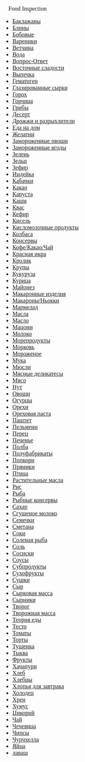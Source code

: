 <head>
  <link rel="stylesheet" href="ss.css">
  </head>
<body link="#b51d48" style="
                            font-size: 1em; 
                            font-family: serif; 
                       
                            background-size: 100px; 
                            background-image: url(food.png);">
<div style="color: #b51d48; padding:20px; text-align: center; font-size: 1.5em; font-weight: bold;">🍕 Food Inspection</div>
<ul>
<li><a href="https://food-inspection.livejournal.com/tag/%D0%91%D0%B0%D0%BA%D0%BB%D0%B0%D0%B6%D0%B0%D0%BD%D1%8B" title="1 запись, friends">Баклажаны</a></li>
  <li><a href="https://food-inspection.livejournal.com/tag/%D0%91%D0%BB%D0%B8%D0%BD%D1%8B" title="1 запись, friends">Блины</a></li>
  <li><a href="https://food-inspection.livejournal.com/tag/%D0%91%D0%BE%D0%B1%D0%BE%D0%B2%D1%8B%D0%B5" title="5 записей, friends">Бобовые</a></li>
  <li><a href="https://food-inspection.livejournal.com/tag/%D0%92%D0%B0%D1%80%D0%B5%D0%BD%D0%B8%D0%BA%D0%B8" title="1 запись, friends">Вареники</a></li>
  <li><a href="https://food-inspection.livejournal.com/tag/%D0%92%D0%B5%D1%82%D1%87%D0%B8%D0%BD%D0%B0" title="1 запись, friends">Ветчина</a></li>
  <li><a href="https://food-inspection.livejournal.com/tag/%D0%92%D0%BE%D0%B4%D0%B0" title="3 записи, friends">Вода</a></li>
  <li><a href="https://food-inspection.livejournal.com/tag/%D0%92%D0%BE%D0%BF%D1%80%D0%BE%D1%81-%D0%9E%D1%82%D0%B2%D0%B5%D1%82" title="1 запись, friends">Вопрос-Ответ</a></li>
  <li><a href="https://food-inspection.livejournal.com/tag/%D0%92%D0%BE%D1%81%D1%82%D0%BE%D1%87%D0%BD%D1%8B%D0%B5%20%D1%81%D0%BB%D0%B0%D0%B4%D0%BE%D1%81%D1%82%D0%B8" title="2 записи, friends">Восточные сладости</a></li>
  <li><a href="https://food-inspection.livejournal.com/tag/%D0%92%D1%8B%D0%BF%D0%B5%D1%87%D0%BA%D0%B0" title="2 записи, friends">Выпечка</a></li>
  <li><a href="https://food-inspection.livejournal.com/tag/%D0%93%D0%B5%D0%BC%D0%B0%D1%82%D0%BE%D0%B3%D0%B5%D0%BD" title="1 запись, friends">Гематоген</a></li>
  <li><a href="https://food-inspection.livejournal.com/tag/%D0%93%D0%BB%D0%B0%D0%B7%D0%B8%D1%80%D0%BE%D0%B2%D0%B0%D0%BD%D0%BD%D1%8B%D0%B5%20%D1%81%D1%8B%D1%80%D0%BA%D0%B8" title="1 запись, friends">Глазированные сырки</a></li>
  <li><a href="https://food-inspection.livejournal.com/tag/%D0%93%D0%BE%D1%80%D0%BE%D1%85" title="2 записи, friends">Горох</a></li>
  <li><a href="https://food-inspection.livejournal.com/tag/%D0%93%D0%BE%D1%80%D1%87%D0%B8%D1%86%D0%B0" title="1 запись, friends">Горчица</a></li>
  <li><a href="https://food-inspection.livejournal.com/tag/%D0%93%D1%80%D0%B8%D0%B1%D1%8B" title="2 записи, friends">Грибы</a></li>
  <li><a href="https://food-inspection.livejournal.com/tag/%D0%94%D0%B5%D1%81%D0%B5%D1%80%D1%82" title="1 запись, friends">Десерт</a></li>
  <li><a href="https://food-inspection.livejournal.com/tag/%D0%94%D1%80%D0%BE%D0%B6%D0%B6%D0%B8%20%D0%B8%20%D1%80%D0%B0%D0%B7%D1%80%D1%8B%D1%85%D0%BB%D0%B8%D1%82%D0%B5%D0%BB%D0%B8" title="1 запись, friends">Дрожжи и разрыхлители</a></li>
  <li><a href="https://food-inspection.livejournal.com/tag/%D0%95%D0%B4%D0%B0%20%D0%BD%D0%B0%20%D0%B4%D0%BE%D0%BC" title="3 записи, friends">Еда на дом</a></li>
  <li><a href="https://food-inspection.livejournal.com/tag/%D0%96%D0%B5%D0%BB%D0%B0%D1%82%D0%B8%D0%BD" title="1 запись, friends">Желатин</a></li>
  <li><a href="https://food-inspection.livejournal.com/tag/%D0%97%D0%B0%D0%BC%D0%BE%D1%80%D0%BE%D0%B6%D0%B5%D0%BD%D0%BD%D1%8B%D0%B5%20%D0%BE%D0%B2%D0%BE%D1%89%D0%B8" title="6 записей, friends">Замороженные овощи</a></li>
  <li><a href="https://food-inspection.livejournal.com/tag/%D0%97%D0%B0%D0%BC%D0%BE%D1%80%D0%BE%D0%B6%D0%B5%D0%BD%D0%BD%D1%8B%D0%B5%20%D1%8F%D0%B3%D0%BE%D0%B4%D1%8B" title="3 записи, friends">Замороженные ягоды</a></li>
  <li><a href="https://food-inspection.livejournal.com/tag/%D0%97%D0%B5%D0%BB%D0%B5%D0%BD%D1%8C" title="2 записи, friends">Зелень</a></li>
  <li><a href="https://food-inspection.livejournal.com/tag/%D0%97%D0%B5%D0%BB%D1%8C%D1%86" title="1 запись, friends">Зельц</a></li>
  <li><a href="https://food-inspection.livejournal.com/tag/%D0%97%D0%B5%D1%84%D0%B8%D1%80" title="1 запись, friends">Зефир</a></li>
  <li><a href="https://food-inspection.livejournal.com/tag/%D0%98%D0%BD%D0%B4%D0%B5%D0%B9%D0%BA%D0%B0" title="1 запись, public">Индейка</a></li>
  <li><a href="https://food-inspection.livejournal.com/tag/%D0%9A%D0%B0%D0%B1%D0%B0%D1%87%D0%BA%D0%B8" title="1 запись, friends">Кабачки</a></li>
  <li><a href="https://food-inspection.livejournal.com/tag/%D0%9A%D0%B0%D0%BA%D0%B0%D0%BE" title="1 запись, friends">Какао</a></li>
  <li><a href="https://food-inspection.livejournal.com/tag/%D0%9A%D0%B0%D0%BF%D1%83%D1%81%D1%82%D0%B0" title="2 записи, friends">Капуста</a></li>
  <li><a href="https://food-inspection.livejournal.com/tag/%D0%9A%D0%B0%D1%88%D0%B8" title="6 записей, friends">Каши</a></li>
  <li><a href="https://food-inspection.livejournal.com/tag/%D0%9A%D0%B2%D0%B0%D1%81" title="1 запись, friends">Квас</a></li>
  <li><a href="https://food-inspection.livejournal.com/tag/%D0%9A%D0%B5%D1%84%D0%B8%D1%80" title="1 запись, friends">Кефир</a></li>
  <li><a href="https://food-inspection.livejournal.com/tag/%D0%9A%D0%B8%D1%81%D0%B5%D0%BB%D1%8C" title="1 запись, friends">Кисель</a></li>
  <li><a href="https://food-inspection.livejournal.com/tag/%D0%9A%D0%B8%D1%81%D0%BB%D0%BE%D0%BC%D0%BE%D0%BB%D0%BE%D1%87%D0%BD%D1%8B%D0%B5%20%D0%BF%D1%80%D0%BE%D0%B4%D1%83%D0%BA%D1%82%D1%8B" title="3 записи, friends">Кисломолочные продукты</a></li>
  <li><a href="https://food-inspection.livejournal.com/tag/%D0%9A%D0%BE%D0%BB%D0%B1%D0%B0%D1%81%D0%B0" title="11 записей, friends">Колбаса</a></li>
  <li><a href="https://food-inspection.livejournal.com/tag/%D0%9A%D0%BE%D0%BD%D1%81%D0%B5%D1%80%D0%B2%D1%8B" title="15 записей, friends">Консервы</a></li>
  <li><a href="https://food-inspection.livejournal.com/tag/%D0%9A%D0%BE%D1%84%D0%B5%2F%D0%9A%D0%B0%D0%BA%D0%B0%D0%BE%2F%D0%A7%D0%B0%D0%B9" title="2 записи, public">Кофе/Какао/Чай</a></li>
  <li><a href="https://food-inspection.livejournal.com/tag/%D0%9A%D1%80%D0%B0%D1%81%D0%BD%D0%B0%D1%8F%20%D0%B8%D0%BA%D1%80%D0%B0" title="1 запись, friends">Красная икра</a></li>
  <li><a href="https://food-inspection.livejournal.com/tag/%D0%9A%D1%80%D0%BE%D0%BB%D0%B8%D0%BA" title="2 записи, friends">Кролик</a></li>
  <li><a href="https://food-inspection.livejournal.com/tag/%D0%9A%D1%80%D1%83%D0%BF%D1%8B" title="4 записи, friends">Крупы</a></li>
  <li><a href="https://food-inspection.livejournal.com/tag/%D0%9A%D1%83%D0%BA%D1%83%D1%80%D1%83%D0%B7%D0%B0" title="1 запись, friends">Кукуруза</a></li>
  <li><a href="https://food-inspection.livejournal.com/tag/%D0%9A%D1%83%D1%80%D0%B8%D1%86%D0%B0" title="6 записей, public">Курица</a></li>
  <li><a href="https://food-inspection.livejournal.com/tag/%D0%9C%D0%B0%D0%B9%D0%BE%D0%BD%D0%B5%D0%B7" title="2 записи, friends">Майонез</a></li>
  <li><a href="https://food-inspection.livejournal.com/tag/%D0%9C%D0%B0%D0%BA%D0%B0%D1%80%D0%BE%D0%BD%D0%BD%D1%8B%D0%B5%20%D0%B8%D0%B7%D0%B4%D0%B5%D0%BB%D0%B8%D1%8F" title="2 записи, friends">Макаронные изделия</a></li>
  <li><a href="https://food-inspection.livejournal.com/tag/%D0%9C%D0%B0%D0%BA%D0%B0%D1%80%D0%BE%D0%BD%D1%8B%2F%D0%9D%D1%8C%D0%BE%D0%BA%D0%BA%D0%B8" title="2 записи, public">Макароны/Ньокки</a></li>
  <li><a href="https://food-inspection.livejournal.com/tag/%D0%9C%D0%B0%D1%80%D0%BC%D0%B5%D0%BB%D0%B0%D0%B4" title="1 запись, friends">Мармелад</a></li>
  <li><a href="https://food-inspection.livejournal.com/tag/%D0%9C%D0%B0%D1%81%D0%BB%D0%B0" title="1 запись, friends">Масла</a></li>
  <li><a href="https://food-inspection.livejournal.com/tag/%D0%9C%D0%B0%D1%81%D0%BB%D0%BE" title="5 записей, public">Масло</a></li>
  <li><a href="https://food-inspection.livejournal.com/tag/%D0%9C%D0%B0%D1%86%D0%BE%D0%BD%D0%B8" title="1 запись, friends">Мацони</a></li>
  <li><a href="https://food-inspection.livejournal.com/tag/%D0%9C%D0%BE%D0%BB%D0%BE%D0%BA%D0%BE" title="7 записей, public">Молоко</a></li>
  <li><a href="https://food-inspection.livejournal.com/tag/%D0%9C%D0%BE%D1%80%D0%B5%D0%BF%D1%80%D0%BE%D0%B4%D1%83%D0%BA%D1%82%D1%8B" title="5 записей, friends">Морепродукты</a></li>
  <li><a href="https://food-inspection.livejournal.com/tag/%D0%9C%D0%BE%D1%80%D0%BA%D0%BE%D0%B2%D1%8C" title="1 запись, friends">Морковь</a></li>
  <li><a href="https://food-inspection.livejournal.com/tag/%D0%9C%D0%BE%D1%80%D0%BE%D0%B6%D0%B5%D0%BD%D0%BE%D0%B5" title="1 запись, friends">Мороженое</a></li>
  <li><a href="https://food-inspection.livejournal.com/tag/%D0%9C%D1%83%D0%BA%D0%B0" title="7 записей, friends">Мука</a></li>
  <li><a href="https://food-inspection.livejournal.com/tag/%D0%9C%D1%8E%D1%81%D0%BB%D0%B8" title="2 записи, friends">Мюсли</a></li>
  <li><a href="https://food-inspection.livejournal.com/tag/%D0%9C%D1%8F%D1%81%D0%BD%D1%8B%D0%B5%20%D0%B4%D0%B5%D0%BB%D0%B8%D0%BA%D0%B0%D1%82%D0%B5%D1%81%D1%8B" title="10 записей, friends">Мясные деликатесы</a></li>
  <li><a href="https://food-inspection.livejournal.com/tag/%D0%9C%D1%8F%D1%81%D0%BE" title="13 записей, friends">Мясо</a></li>
  <li><a href="https://food-inspection.livejournal.com/tag/%D0%9D%D1%83%D1%82" title="1 запись, friends">Нут</a></li>
  <li><a href="https://food-inspection.livejournal.com/tag/%D0%9E%D0%B2%D0%BE%D1%89%D0%B8" title="6 записей, friends">Овощи</a></li>
  <li><a href="https://food-inspection.livejournal.com/tag/%D0%9E%D0%B3%D1%83%D1%80%D1%86%D1%8B" title="2 записи, friends">Огурцы</a></li>
  <li><a href="https://food-inspection.livejournal.com/tag/%D0%9E%D1%80%D0%B5%D1%85%D0%B8" title="2 записи, friends">Орехи</a></li>
  <li><a href="https://food-inspection.livejournal.com/tag/%D0%9E%D1%80%D0%B5%D1%85%D0%BE%D0%B2%D0%B0%D1%8F%20%D0%BF%D0%B0%D1%81%D1%82%D0%B0" title="1 запись, friends">Ореховая паста</a></li>
  <li><a href="https://food-inspection.livejournal.com/tag/%D0%9F%D0%B0%D1%88%D1%82%D0%B5%D1%82" title="1 запись, friends">Паштет</a></li>
  <li><a href="https://food-inspection.livejournal.com/tag/%D0%9F%D0%B5%D0%BB%D1%8C%D0%BC%D0%B5%D0%BD%D0%B8" title="2 записи, friends">Пельмени</a></li>
  <li><a href="https://food-inspection.livejournal.com/tag/%D0%9F%D0%B5%D1%80%D0%B5%D1%86" title="1 запись, friends">Перец</a></li>
  <li><a href="https://food-inspection.livejournal.com/tag/%D0%9F%D0%B5%D1%87%D0%B5%D0%BD%D1%8C%D0%B5" title="1 запись, friends">Печенье</a></li>
  <li><a href="https://food-inspection.livejournal.com/tag/%D0%9F%D0%BE%D0%BB%D0%B1%D0%B0" title="1 запись, friends">Полба</a></li>
  <li><a href="https://food-inspection.livejournal.com/tag/%D0%9F%D0%BE%D0%BB%D1%83%D1%84%D0%B0%D0%B1%D1%80%D0%B8%D0%BA%D0%B0%D1%82%D1%8B" title="8 записей, friends">Полуфабрикаты</a></li>
  <li><a href="https://food-inspection.livejournal.com/tag/%D0%9F%D0%BE%D0%BF%D0%BA%D0%BE%D1%80%D0%BD" title="1 запись, friends">Попкорн</a></li>
  <li><a href="https://food-inspection.livejournal.com/tag/%D0%9F%D1%80%D1%8F%D0%BD%D0%B8%D0%BA%D0%B8" title="1 запись, friends">Пряники</a></li>
  <li><a href="https://food-inspection.livejournal.com/tag/%D0%9F%D1%82%D0%B8%D1%86%D0%B0" title="7 записей, public">Птица</a></li>
  <li><a href="https://food-inspection.livejournal.com/tag/%D0%A0%D0%B0%D1%81%D1%82%D0%B8%D1%82%D0%B5%D0%BB%D1%8C%D0%BD%D1%8B%D0%B5%20%D0%BC%D0%B0%D1%81%D0%BB%D0%B0" title="1 запись, friends">Растительные масла</a></li>
  <li><a href="https://food-inspection.livejournal.com/tag/%D0%A0%D0%B8%D1%81" title="2 записи, friends">Рис</a></li>
  <li><a href="https://food-inspection.livejournal.com/tag/%D0%A0%D1%8B%D0%B1%D0%B0" title="3 записи, friends">Рыба</a></li>
  <li><a href="https://food-inspection.livejournal.com/tag/%D0%A0%D1%8B%D0%B1%D0%BD%D1%8B%D0%B5%20%D0%BA%D0%BE%D0%BD%D1%81%D0%B5%D1%80%D0%B2%D1%8B" title="7 записей, friends">Рыбные консервы</a></li>
  <li><a href="https://food-inspection.livejournal.com/tag/%D0%A1%D0%B0%D1%85%D0%B0%D1%80" title="5 записей, public">Сахар</a></li>
  <li><a href="https://food-inspection.livejournal.com/tag/%D0%A1%D0%B3%D1%83%D1%89%D0%B5%D0%BD%D0%BE%D0%B5%20%D0%BC%D0%BE%D0%BB%D0%BE%D0%BA%D0%BE" title="2 записи, friends">Сгущеное молоко</a></li>
  <li><a href="https://food-inspection.livejournal.com/tag/%D0%A1%D0%B5%D0%BC%D0%B5%D1%87%D0%BA%D0%B8" title="1 запись, friends">Семечки</a></li>
  <li><a href="https://food-inspection.livejournal.com/tag/%D0%A1%D0%BC%D0%B5%D1%82%D0%B0%D0%BD%D0%B0" title="1 запись, friends">Сметана</a></li>
  <li><a href="https://food-inspection.livejournal.com/tag/%D0%A1%D0%BE%D0%BA%D0%B8" title="1 запись, friends">Соки</a></li>
  <li><a href="https://food-inspection.livejournal.com/tag/%D0%A1%D0%BE%D0%BB%D0%B5%D0%BD%D0%B0%D1%8F%20%D1%80%D1%8B%D0%B1%D0%B0" title="3 записи, friends">Соленая рыба</a></li>
  <li><a href="https://food-inspection.livejournal.com/tag/%D0%A1%D0%BE%D0%BB%D1%8C" title="3 записи, public">Соль</a></li>
  <li><a href="https://food-inspection.livejournal.com/tag/%D0%A1%D0%BE%D1%81%D0%B8%D1%81%D0%BA%D0%B8" title="4 записи, friends">Сосиски</a></li>
  <li><a href="https://food-inspection.livejournal.com/tag/%D0%A1%D0%BE%D1%83%D1%81%D1%8B" title="7 записей, friends">Соусы</a></li>
  <li><a href="https://food-inspection.livejournal.com/tag/%D0%A1%D1%83%D0%B1%D0%BF%D1%80%D0%BE%D0%B4%D1%83%D0%BA%D1%82%D1%8B" title="2 записи, friends">Субпродукты</a></li>
  <li><a href="https://food-inspection.livejournal.com/tag/%D0%A1%D1%83%D1%85%D0%BE%D1%84%D1%80%D1%83%D0%BA%D1%82%D1%8B" title="3 записи, public">Сухофрукты</a></li>
  <li><a href="https://food-inspection.livejournal.com/tag/%D0%A1%D1%83%D1%88%D0%BA%D0%B8" title="1 запись, friends">Сушки</a></li>
  <li><a href="https://food-inspection.livejournal.com/tag/%D0%A1%D1%8B%D1%80" title="8 записей, friends">Сыр</a></li>
  <li><a href="https://food-inspection.livejournal.com/tag/%D0%A1%D1%8B%D1%80%D0%BA%D0%BE%D0%B2%D0%B0%D1%8F%20%D0%BC%D0%B0%D1%81%D1%81%D0%B0" title="1 запись, friends">Сырковая масса</a></li>
  <li><a href="https://food-inspection.livejournal.com/tag/%D0%A1%D1%8B%D1%80%D0%BD%D0%B8%D0%BA%D0%B8" title="1 запись, friends">Сырники</a></li>
  <li><a href="https://food-inspection.livejournal.com/tag/%D0%A2%D0%B2%D0%BE%D1%80%D0%BE%D0%B3" title="3 записи, public">Творог</a></li>
  <li><a href="https://food-inspection.livejournal.com/tag/%D0%A2%D0%B2%D0%BE%D1%80%D0%BE%D0%B6%D0%BD%D0%B0%D1%8F%20%D0%BC%D0%B0%D1%81%D1%81%D0%B0" title="1 запись, friends">Творожная масса</a></li>
  <li><a href="https://food-inspection.livejournal.com/tag/%D0%A2%D0%B5%D0%BE%D1%80%D0%B8%D1%8F%20%D0%B5%D0%B4%D1%8B" title="4 записи, public">Теория еды</a></li>
  <li><a href="https://food-inspection.livejournal.com/tag/%D0%A2%D0%B5%D1%81%D1%82%D0%BE" title="3 записи, friends">Тесто</a></li>
  <li><a href="https://food-inspection.livejournal.com/tag/%D0%A2%D0%BE%D0%BC%D0%B0%D1%82%D1%8B" title="1 запись, friends">Томаты</a></li>
  <li><a href="https://food-inspection.livejournal.com/tag/%D0%A2%D0%BE%D1%80%D1%82%D1%8B" title="1 запись, friends">Торты</a></li>
  <li><a href="https://food-inspection.livejournal.com/tag/%D0%A2%D1%83%D1%88%D0%B5%D0%BD%D0%BA%D0%B0" title="3 записи, friends">Тушенка</a></li>
  <li><a href="https://food-inspection.livejournal.com/tag/%D0%A2%D1%8B%D0%BA%D0%B2%D0%B0" title="1 запись, friends">Тыква</a></li>
  <li><a href="https://food-inspection.livejournal.com/tag/%D0%A4%D1%80%D1%83%D0%BA%D1%82%D1%8B" title="3 записи, friends">Фрукты</a></li>
  <li><a href="https://food-inspection.livejournal.com/tag/%D0%A5%D0%B0%D1%87%D0%B0%D0%BF%D1%83%D1%80%D0%B8" title="2 записи, friends">Хачапури</a></li>
  <li><a href="https://food-inspection.livejournal.com/tag/%D0%A5%D0%BB%D0%B5%D0%B1" title="7 записей, friends">Хлеб</a></li>
  <li><a href="https://food-inspection.livejournal.com/tag/%D0%A5%D0%BB%D0%B5%D0%B1%D1%86%D1%8B" title="1 запись, friends">Хлебцы</a></li>
  <li><a href="https://food-inspection.livejournal.com/tag/%D0%A5%D0%BB%D0%BE%D0%BF%D1%8C%D1%8F%20%D0%B4%D0%BB%D1%8F%20%D0%B7%D0%B0%D0%B2%D1%82%D1%80%D0%B0%D0%BA%D0%B0" title="1 запись, friends">Хлопья для завтрака</a></li>
  <li><a href="https://food-inspection.livejournal.com/tag/%D0%A5%D0%BE%D0%BB%D0%BE%D0%B4%D0%B5%D1%86" title="1 запись, friends">Холодец</a></li>
  <li><a href="https://food-inspection.livejournal.com/tag/%D0%A5%D1%80%D0%B5%D0%BD" title="1 запись, friends">Хрен</a></li>
  <li><a href="https://food-inspection.livejournal.com/tag/%D0%A5%D1%83%D0%BC%D1%83%D1%81" title="1 запись, friends">Хумус</a></li>
  <li><a href="https://food-inspection.livejournal.com/tag/%D0%A6%D0%B8%D0%BA%D0%BE%D1%80%D0%B8%D0%B9" title="1 запись, friends">Цикорий</a></li>
  <li><a href="https://food-inspection.livejournal.com/tag/%D0%A7%D0%B0%D0%B9" title="1 запись, friends">Чай</a></li>
  <li><a href="https://food-inspection.livejournal.com/tag/%D0%A7%D0%B5%D1%87%D0%B5%D0%B2%D0%B8%D1%86%D0%B0" title="1 запись, friends">Чечевица</a></li>
  <li><a href="https://food-inspection.livejournal.com/tag/%D0%A7%D0%B8%D0%BF%D1%81%D1%8B" title="2 записи, friends">Чипсы</a></li>
  <li><a href="https://food-inspection.livejournal.com/tag/%D0%A7%D1%83%D1%80%D1%87%D1%85%D0%B5%D0%BB%D0%BB%D0%B0" title="1 запись, friends">Чурчхелла</a></li>
  <li><a href="https://food-inspection.livejournal.com/tag/%D0%AF%D0%B9%D1%86%D0%B0" title="2 записи, public">Яйца</a></li>
  <li><a href="https://food-inspection.livejournal.com/tag/%D0%BB%D0%B0%D0%B2%D0%B0%D1%88" title="1 запись, friends">лаваш</a></li>
  </ul>
